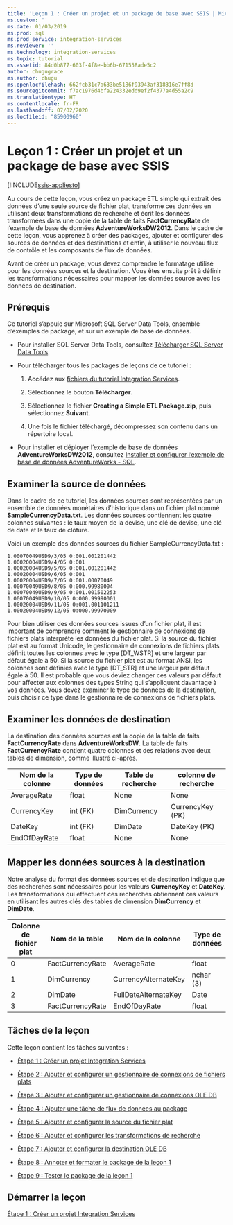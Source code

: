 ```yaml
---
title: 'Leçon 1 : Créer un projet et un package de base avec SSIS | Microsoft Docs'
ms.custom: ''
ms.date: 01/03/2019
ms.prod: sql
ms.prod_service: integration-services
ms.reviewer: ''
ms.technology: integration-services
ms.topic: tutorial
ms.assetid: 84d0b877-603f-4f8e-bb6b-671558ade5c2
author: chugugrace
ms.author: chugu
ms.openlocfilehash: 662fcb31c7a633be5186f93943af318316e7ff8d
ms.sourcegitcommit: f7ac1976d4bfa224332edd9ef2f4377a4d55a2c9
ms.translationtype: HT
ms.contentlocale: fr-FR
ms.lasthandoff: 07/02/2020
ms.locfileid: "85900960"
---
```

# <a name="lesson-1-create-a-project-and-basic-package-with-ssis"></a>Leçon 1 : Créer un projet et un package de base avec SSIS

[!INCLUDE[ssis-appliesto](../includes/ssis-appliesto-ssvrpluslinux-asdb-asdw-xxx.md)]



Au cours de cette leçon, vous créez un package ETL simple qui extrait des données d’une seule source de fichier plat, transforme ces données en utilisant deux transformations de recherche et écrit les données transformées dans une copie de la table de faits **FactCurrencyRate** de l’exemple de base de données **AdventureWorksDW2012**. Dans le cadre de cette leçon, vous apprenez à créer des packages, ajouter et configurer des sources de données et des destinations et enfin, à utiliser le nouveau flux de contrôle et les composants de flux de données.  
  
Avant de créer un package, vous devez comprendre le formatage utilisé pour les données sources et la destination. Vous êtes ensuite prêt à définir les transformations nécessaires pour mapper les données source avec les données de destination.  

## <a name="prerequisites"></a>Prérequis

Ce tutoriel s’appuie sur Microsoft SQL Server Data Tools, ensemble d’exemples de package, et sur un exemple de base de données.

* Pour installer SQL Server Data Tools, consultez [Télécharger SQL Server Data Tools](../ssdt/download-sql-server-data-tools-ssdt.md).  
  
* Pour télécharger tous les packages de leçons de ce tutoriel :

    1.  Accédez aux [fichiers du tutoriel Integration Services](https://www.microsoft.com/download/details.aspx?id=56827).

    2.  Sélectionnez le bouton **Télécharger**.

    3.  Sélectionnez le fichier **Creating a Simple ETL Package.zip**, puis sélectionnez **Suivant**.

    4.  Une fois le fichier téléchargé, décompressez son contenu dans un répertoire local.  

* Pour installer et déployer l’exemple de base de données **AdventureWorksDW2012**, consultez [Installer et configurer l’exemple de base de données AdventureWorks - SQL](../samples/adventureworks-install-configure.md).
  
## <a name="look-at-the-source-data"></a>Examiner la source de données
Dans le cadre de ce tutoriel, les données sources sont représentées par un ensemble de données monétaires d’historique dans un fichier plat nommé **SampleCurrencyData.txt**. Les données sources contiennent les quatre colonnes suivantes : le taux moyen de la devise, une clé de devise, une clé de date et le taux de clôture.  
  
Voici un exemple des données sources du fichier SampleCurrencyData.txt :  
  
```
1.00070049USD9/3/05 0:001.001201442  
1.00020004USD9/4/05 0:001  
1.00020004USD9/5/05 0:001.001201442  
1.00020004USD9/6/05 0:001  
1.00020004USD9/7/05 0:001.00070049  
1.00070049USD9/8/05 0:000.99980004  
1.00070049USD9/9/05 0:001.001502253  
1.00070049USD9/10/05 0:000.99990001  
1.00020004USD9/11/05 0:001.001101211  
1.00020004USD9/12/05 0:000.99970009
```
  
Pour bien utiliser des données sources issues d’un fichier plat, il est important de comprendre comment le gestionnaire de connexions de fichiers plats interprète les données du fichier plat. Si la source du fichier plat est au format Unicode, le gestionnaire de connexions de fichiers plats définit toutes les colonnes avec le type [DT_WSTR] et une largeur par défaut égale à 50. Si la source du fichier plat est au format ANSI, les colonnes sont définies avec le type [DT_STR] et une largeur par défaut égale à 50. Il est probable que vous deviez changer ces valeurs par défaut pour affecter aux colonnes des types String qui s’appliquent davantage à vos données. Vous devez examiner le type de données de la destination, puis choisir ce type dans le gestionnaire de connexions de fichiers plats.  
  
## <a name="look-at-the-destination-data"></a>Examiner les données de destination
La destination des données sources est la copie de la table de faits **FactCurrencyRate** dans **AdventureWorksDW**. La table de faits **FactCurrencyRate** contient quatre colonnes et des relations avec deux tables de dimension, comme illustré ci-après.  
  
|Nom de la colonne|Type de données|Table de recherche|colonne de recherche|  
|---------------|-------------|----------------|-----------------|  
|AverageRate|float|None|None|  
|CurrencyKey|int (FK)|DimCurrency|CurrencyKey (PK)|  
|DateKey|int (FK)|DimDate|DateKey (PK)|  
|EndOfDayRate|float|None|None|  
  
## <a name="map-the-source-data-to-the-destination"></a>Mapper les données sources à la destination  
Notre analyse du format des données sources et de destination indique que des recherches sont nécessaires pour les valeurs **CurrencyKey** et **DateKey**. Les transformations qui effectuent ces recherches obtiennent ces valeurs en utilisant les autres clés des tables de dimension **DimCurrency** et **DimDate**.  
  
|Colonne de fichier plat|Nom de la table|Nom de la colonne|Type de données|  
|--------------------|--------------|---------------|-------------|  
|0|FactCurrencyRate|AverageRate|float|  
|1|DimCurrency|CurrencyAlternateKey|nchar (3)|  
|2|DimDate|FullDateAlternateKey|Date|  
|3|FactCurrencyRate|EndOfDayRate|float|  
  
## <a name="lesson-tasks"></a>Tâches de la leçon  
Cette leçon contient les tâches suivantes :  
  
-   [Étape 1 : Créer un projet Integration Services](../integration-services/lesson-1-1-creating-a-new-integration-services-project.md)  
  
-   [Étape 2 : Ajouter et configurer un gestionnaire de connexions de fichiers plats](../integration-services/lesson-1-2-adding-and-configuring-a-flat-file-connection-manager.md)  
  
-   [Étape 3 : Ajouter et configurer un gestionnaire de connexions OLE DB](../integration-services/lesson-1-3-adding-and-configuring-an-ole-db-connection-manager.md)  
  
-   [Étape 4 : Ajouter une tâche de flux de données au package](../integration-services/lesson-1-4-adding-a-data-flow-task-to-the-package.md)  
  
-   [Étape 5 : Ajouter et configurer la source du fichier plat](../integration-services/lesson-1-5-adding-and-configuring-the-flat-file-source.md)  
  
-   [Étape 6 : Ajouter et configurer les transformations de recherche](../integration-services/lesson-1-6-adding-and-configuring-the-lookup-transformations.md)  
  
-   [Étape 7 : Ajouter et configurer la destination OLE DB](../integration-services/lesson-1-7-adding-and-configuring-the-ole-db-destination.md)  
  
-   [Étape 8 : Annoter et formater le package de la leçon 1](../integration-services/lesson-1-8-making-the-lesson-1-package-easier-to-understand.md)  
  
-   [Étape 9 : Tester le package de la leçon 1](../integration-services/lesson-1-9-testing-the-lesson-1-tutorial-package.md)  
  
## <a name="start-the-lesson"></a>Démarrer la leçon  
[Étape 1 : Créer un projet Integration Services](../integration-services/lesson-1-1-creating-a-new-integration-services-project.md)  
  
